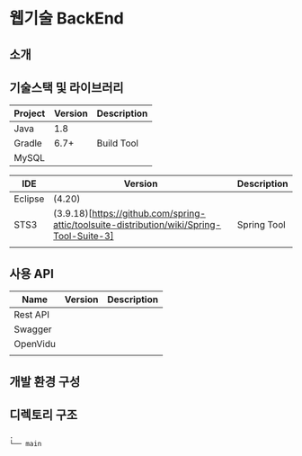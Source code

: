 # 웹기술 BackEnd

## 소개

## 기술스택 및 라이브러리

| Project | Version | Description |
| ------- | ------- | ----------- |
| Java    | 1.8     |             |
| Gradle  | 6.7+    | Build Tool  |
| MySQL   |         |             |

|   IDE   |   Version   | Description |
| ------- | ----------- | ----------- |
| Eclipse | (4.20)      |             |
| STS3    | (3.9.18)[https://github.com/spring-attic/toolsuite-distribution/wiki/Spring-Tool-Suite-3]    | Spring Tool |
|         |             |             |

## 사용 API

|   Name   | Version | Description |
| -------- | ------- | ----------- |
| Rest API |         |             |
| Swagger  |         |             |
| OpenVidu |         |             |
|          |         |             |

## 개발 환경 구성

## 디렉토리 구조
```
.
└── main
```
